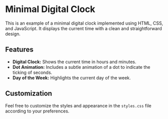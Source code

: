# Minimal Digital Clock

This is an example of a minimal digital clock implemented using HTML, CSS, and JavaScript. It displays the current time with a clean and straightforward design.

## Features

- **Digital Clock:** Shows the current time in hours and minutes.
- **Dot Animation:** Includes a subtle animation of a dot to indicate the ticking of seconds.
- **Day of the Week:** Highlights the current day of the week.


## Customization

Feel free to customize the styles and appearance in the `styles.css` file according to your preferences.

